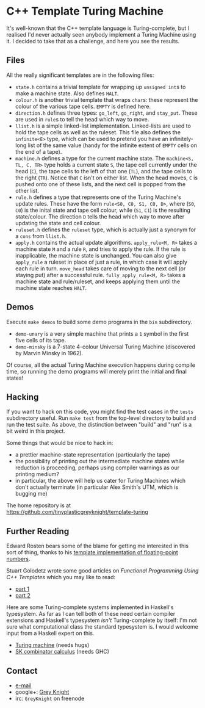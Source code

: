 # C++ Template Turing Machine
It's well-known that the C++ template language is Turing-complete, but I realised I'd never actually seen anybody implement a Turing Machine using it.  I decided to take that as a challenge, and here you see the results.

## Files
All the really significant templates are in the following files:

* `state.h` contains a trivial template for wrapping up `unsigned int`s to make a machine state.  Also defines `HALT`.
* `colour.h` is another trivial template that wraps `char`s: these represent the colour of the various tape cells.  `EMPTY` is defined here.
* `direction.h` defines three types: `go_left`, `go_right`, and `stay_put`.  These are used in `rule`s to tell the head which way to move.
* `llist.h` is a simple linked-list implementation.  Linked-lists are used to hold the tape cells as well as the ruleset.  This file also defines the `infinite<E>` type, which can be used to pretend you have an infinitely-long list of the same value (handy for the infinite extent of `EMPTY` cells on the end of a tape).
* `machine.h` defines a type for the current machine state.  The `machine<S, TL, C, TR>` type holds a current state `S`, the tape cell currently under the head (`C`), the tape cells to the left of that one (`TL`), and the tape cells to the right (`TR`).  Notice that `C` isn't on either list.  When the head moves, `C` is pushed onto one of these lists, and the next cell is popped from the other list.
* `rule.h` defines a type that represents one of the Turing Machine's update rules.  These have the form `rule<S0, C0, S1, C0, D>`, where (`S0`, `C0`) is the inital state and tape cell colour, while (`S1`, `C1`) is the resulting state/colour.  The direction `D` tells the head which way to move after updating the state and cell colour.
* `ruleset.h` defines the `ruleset` type, which is actually just a synonym for a `cons` from `llist.h`.
* `apply.h` contains the actual update algorithms.  `apply_rule<M, R>` takes a machine state `M` and a rule `R`, and tries to apply the rule.  If the rule is inapplicable, the machine state is unchanged.  You can also give `apply_rule` a ruleset in place of just a rule, in which case it will apply each rule in turn.  `move_head` takes care of moving to the next cell (or staying put) after a successful rule.  `fully_apply_rule<M, R>` takes a machine state and rule/ruleset, and keeps applying them until the machine state reaches `HALT`.

## Demos
Execute `make demos` to build some demo programs in the `bin` subdirectory.

* `demo-unary` is a very simple machine that prints a `1` symbol in the first five cells of its tape.
* `demo-minsky` is a 7-state 4-colour Universal Turing Machine (discovered by Marvin Minsky in 1962).

Of course, all the actual Turing Machine execution happens during compile time, so running the demo programs will merely print the initial and final states!

## Hacking
If you want to hack on this code, you might find the test cases in the `tests` subdirectory useful.  Run `make test` from the top-level directory to build and run the test suite.  As above, the distinction between "build" and "run" is a bit weird in this project.

Some things that would be nice to hack in:

* a prettier machine-state representation (particularly the tape)
* the possibility of printing out the intermediate machine states while reduction is proceeding, perhaps using compiler warnings as our printing medium?
* in particular, the above will help us cater for Turing Machines which don't actually terminate (in particular Alex Smith's UTM, which is bugging me)

The home repository is at <https://github.com/tinyplasticgreyknight/template-turing>

## Further Reading
Edward Rosten bears some of the blame for getting me interested in this sort of thing, thanks to his [template implementation of floating-point numbers](http://www.edwardrosten.com/code/fp_template.html).

Stuart Golodetz wrote some good articles on *Functional Programming Using C++ Templates* which you may like to read:

* [part 1](http://accu.org/index.php/journals/1422)
* [part 2](http://accu.org/index.php/journals/1616)

Here are some Turing-complete systems implemented in Haskell's typesystem.  As far as I can tell both of these need certain compiler extensions and Haskell's typesystem *isn't* Turing-complete by itself: I'm not sure what computational class the standard typesystem is.  I would welcome input from a Haskell expert on this.

* [Turing machine](http://www.lochan.org/keith/publications/undec.html) (needs hugs)
* [SK combinator calculus](http://www.haskell.org/haskellwiki/Type_SK) (needs GHC)

## Contact
* [e-mail](mailto:tinyplasticgreyknight@yahoo.com)
* google+: [Grey Knight](https://plus.google.com/u/0/116271131160818845979)
* irc: `GreyKnight` on freenode

